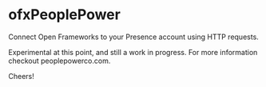 ofxPeoplePower
==============

Connect Open Frameworks to your Presence account using HTTP requests.

Experimental at this point, and still a work in progress.  For more information checkout peoplepowerco.com.

Cheers!